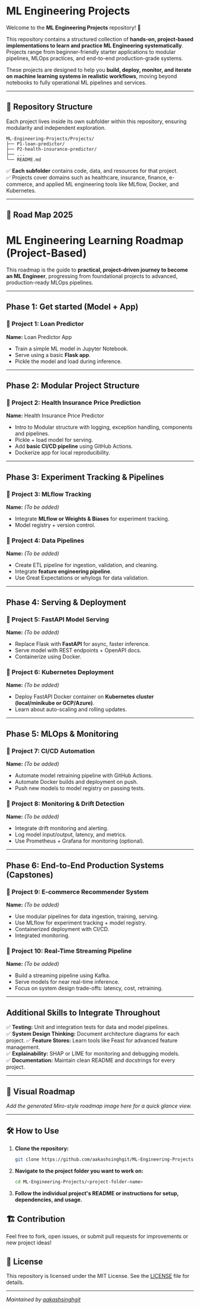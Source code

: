# ML Engineering Projects

Welcome to the **ML Engineering Projects** repository! 🚀

This repository contains a structured collection of **hands-on, project-based implementations to learn and practice ML Engineering systematically**. Projects range from beginner-friendly starter applications to modular pipelines, MLOps practices, and end-to-end production-grade systems.

These projects are designed to help you **build, deploy, monitor, and iterate on machine learning systems in realistic workflows**, moving beyond notebooks to fully operational ML pipelines and services.

---

## 📁 Repository Structure

Each project lives inside its own subfolder within this repository, ensuring modularity and independent exploration.
```
ML-Engineering-Projects/Projects/
├── P1-loan-predictor/
├── P2-health-insurance-predictor/
├── ...
└── README.md
```
✅ **Each subfolder** contains code, data, and resources for that project.  
✅ Projects cover domains such as healthcare, insurance, finance, e-commerce, and applied ML engineering tools like MLflow, Docker, and Kubernetes.

---

## 🚀 Road Map 2025

# ML Engineering Learning Roadmap (Project-Based)

This roadmap is the guide to **practical, project-driven journey to become an ML Engineer**, progressing from foundational projects to advanced, production-ready MLOps pipelines.

---

## Phase 1: Get started (Model + App)

### 🚩 Project 1: Loan Predictor
**Name:** Loan Predictor App

* Train a simple ML model in Jupyter Notebook.
* Serve using a basic **Flask app**.
* Pickle the model and load during inference.

---

## Phase 2: Modular Project Structure

### 🚩 Project 2: Health Insurance Price Prediction
**Name:** Health Insurance Price Predictor

* Intro to Modular structure with logging, exception handling, components and pipelines.
* Pickle + load model for serving.
* Add **basic CI/CD pipeline** using GitHub Actions.
* Dockerize app for local reproducibility.

---

## Phase 3: Experiment Tracking & Pipelines

### 🚩 Project 3: MLflow Tracking
**Name:** _(To be added)_

* Integrate **MLflow or Weights & Biases** for experiment tracking.
* Model registry + version control.

### 🚩 Project 4: Data Pipelines
**Name:** _(To be added)_

* Create ETL pipeline for ingestion, validation, and cleaning.
* Integrate **feature engineering pipeline**.
* Use Great Expectations or whylogs for data validation.

---

## Phase 4: Serving & Deployment

### 🚩 Project 5: FastAPI Model Serving
**Name:** _(To be added)_

* Replace Flask with **FastAPI** for async, faster inference.
* Serve model with REST endpoints + OpenAPI docs.
* Containerize using Docker.

### 🚩 Project 6: Kubernetes Deployment
**Name:** _(To be added)_

* Deploy FastAPI Docker container on **Kubernetes cluster (local/minikube or GCP/Azure)**.
* Learn about auto-scaling and rolling updates.

---

## Phase 5: MLOps & Monitoring

### 🚩 Project 7: CI/CD Automation
**Name:** _(To be added)_

* Automate model retraining pipeline with GitHub Actions.
* Automate Docker builds and deployment on push.
* Push new models to model registry on passing tests.

### 🚩 Project 8: Monitoring & Drift Detection
**Name:** _(To be added)_

* Integrate drift monitoring and alerting.
* Log model input/output, latency, and metrics.
* Use Prometheus + Grafana for monitoring (optional).

---

## Phase 6: End-to-End Production Systems (Capstones)

### 🚩 Project 9: E-commerce Recommender System
**Name:** _(To be added)_

* Use modular pipelines for data ingestion, training, serving.
* Use MLflow for experiment tracking + model registry.
* Containerized deployment with CI/CD.
* Integrated monitoring.

### 🚩 Project 10: Real-Time Streaming Pipeline
**Name:** _(To be added)_

* Build a streaming pipeline using Kafka.
* Serve models for near real-time inference.
* Focus on system design trade-offs: latency, cost, retraining.

---

## Additional Skills to Integrate Throughout

✅ **Testing:** Unit and integration tests for data and model pipelines.  
✅ **System Design Thinking:** Document architecture diagrams for each project. 
✅ **Feature Stores:** Learn tools like Feast for advanced feature management.  
✅ **Explainability:** SHAP or LIME for monitoring and debugging models.  
✅ **Documentation:** Maintain clean README and docstrings for every project.

---

## 📌 Visual Roadmap

*Add the generated Miro-style roadmap image here for a quick glance view.*

---
## 🛠️ How to Use

1. **Clone the repository:**
   ```bash
   git clone https://github.com/aakashsinghgit/ML-Engineering-Projects.git
   ```
2. **Navigate to the project folder you want to work on:**
   ```bash
   cd ML-Engineering-Projects/<project-folder-name>
   ```
3. **Follow the individual project's README or instructions for setup, dependencies, and usage.**

## 🏗️ Contribution

Feel free to fork, open issues, or submit pull requests for improvements or new project ideas!

## 📄 License

This repository is licensed under the MIT License. See the [LICENSE](LICENSE) file for details.

---
*Maintained by [aakashsinghgit](https://github.com/aakashsinghgit)*

